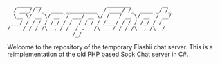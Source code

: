 ```
   _____ __                     ________          __ 
  / ___// /_  ____ __________  / ____/ /_  ____ _/ /_
  \__ \/ __ \/ __ `/ ___/ __ \/ /   / __ \/ __ `/ __/
 ___/ / / / / /_/ / /  / /_/ / /___/ / / / /_/ / /_  
/____/_/ /_/\__,_/_/  / .___/\____/_/ /_/\__,_/\__/  
                     /_/                             
```

Welcome to the repository of the temporary Flashii chat server. This is a reimplementation of the old [PHP based Sock Chat server](https://github.com/flashwave/mahou-chat/) in C#.

